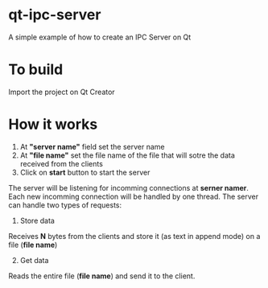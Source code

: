 # qt-ipc-server
A simple example of how to create an IPC Server on Qt

# To build
Import the project on Qt Creator

# How it works
1. At **"server name"** field set the server name 
2. At **"file name"** set the file name of the file that will sotre the data received from the clients
3. Click on **start** button to start the server

The server will be listening for incomming connections at **serner namer**.
Each new incomming connection will be handled by one thread.
The server can handle two types of requests:
1. Store data

Receives **N** bytes from the clients and store it (as text in append mode) on a file (**file name**)

2. Get data

Reads the entire file (**file name**) and send it to the client.
